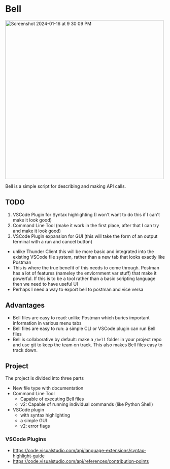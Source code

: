 
# Bell

<img width="499" alt="Screenshot 2024-01-16 at 9 30 09 PM" src="https://github.com/pjflanagan/bell/assets/10575487/43985232-1608-4a46-bdd2-da4db5c163ca">

Bell is a simple script for describing and making API calls. 

## TODO

1. VSCode Plugin for Syntax highlighting (I won't want to do this if I can't make it look good)
2. Command Line Tool (make it work in the first place, after that I can try and make it look good)
3. VSCode Plugin expansion for GUI (this will take the form of an output terminal with a run and cancel button)
  - unlike Thunder Client this will be more basic and integrated into the existing VSCode file system, rather than a new tab that looks exactly like Postman
  - This is where the true benefit of this needs to come through. Postman has a lot of features (nameley the enviornment var stuff) that make it powerful. If this is to be a tool rather than a basic scripting language then we need to have useful UI
- Perhaps I need a way to export bell to postman and vice versa

## Advantages

- Bell files are easy to read: unlike Postman which buries important information in various menu tabs
- Bell files are easy to run: a simple CLI or VSCode plugin can run Bell files
- Bell is collaborative by default: make a `/bell` folder in your project repo and use git to keep the team on track. This also makes Bell files easy to track down.

## Project

The project is divided into three parts

- New file type with documentation
- Command Line Tool
  - Capable of executing Bell files
  - v2: Capable of running individual commands (like Python Shell)
- VSCode plugin
  - with syntax highlighting
  - a simple GUI
  - v2: error flags

### VSCode Plugins

- https://code.visualstudio.com/api/language-extensions/syntax-highlight-guide
- https://code.visualstudio.com/api/references/contribution-points
